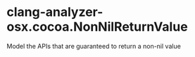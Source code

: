 # clang-analyzer-osx.cocoa.NonNilReturnValue

Model the APIs that are guaranteed to return a non-nil value
